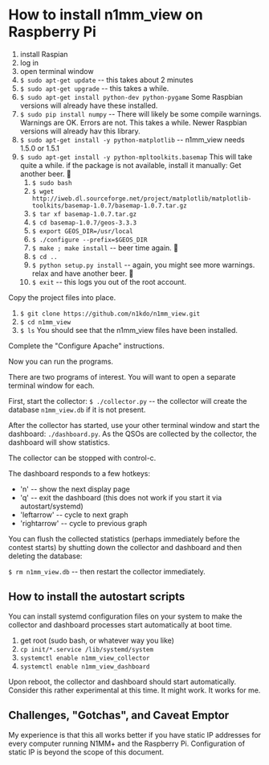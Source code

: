 # How to install n1mm_view on Raspberry Pi

1. install Raspian
1. log in
1. open terminal window
1. `$ sudo apt-get update` -- this takes about 2 minutes
1. `$ sudo apt-get upgrade` -- this takes a while.
1. `$ sudo apt-get install python-dev python-pygame`
Some Raspbian versions will already have these installed.
1. `$ sudo pip install numpy` --   There will likely be some compile warnings.
Warnings are OK.  Errors are not.  This takes a while.  Newer Raspbian versions will already hav this library.
1. `$ sudo apt-get install -y python-matplotlib` -- n1mm_view needs 1.5.0 or 1.5.1
1. `$ sudo apt-get install -y python-mpltoolkits.basemap` This will take quite a while.
if the package is not available, install it manually:
    Get another beer.  :beer:
    1. `$ sudo bash`
    1. `$ wget http://iweb.dl.sourceforge.net/project/matplotlib/matplotlib-toolkits/basemap-1.0.7/basemap-1.0.7.tar.gz `
    1. `$ tar xf basemap-1.0.7.tar.gz`
    1. `$ cd basemap-1.0.7/geos-3.3.3`
    1. `$ export GEOS_DIR=/usr/local`
    1. `$ ./configure --prefix=$GEOS_DIR`
    1. `$ make ; make install` -- beer time again.  :beer:  
    1. `$ cd ..`
    1. `$ python setup.py install`  -- again, you might see more warnings.  relax and have another beer.  :beer:
    1. `$ exit` -- this logs you out of the root account.

Copy the project files into place.
1. `$ git clone https://github.com/n1kdo/n1mm_view.git`
1. `$ cd n1mm_view`
1. `$ ls` You should see that the n1mm_view files have been installed.

Complete the "Configure Apache" instructions.

Now you can run the programs.

There are two programs of interest.  You will want to open a separate terminal window for each.

First, start the collector: `$ ./collector.py` -- the collector will create the database
`n1mm_view.db` if it is not present.

After the collector has started, use your other terminal window and start the dashboard:
`./dashboard.py`.  As the QSOs are collected by the collector, the dashboard will show
statistics.

The collector can be stopped with control-c.  

The dashboard responds to a few hotkeys:
* 'n' -- show the next display page
* 'q' -- exit the dashboard (this does not work if you start it via autostart/systemd)
* 'leftarrow' -- cycle to next graph
* 'rightarrow' -- cycle to previous graph

You can flush the collected statistics (perhaps immediately before the
contest starts) by shutting down the collector and dashboard and then
deleting the database:

`$ rm n1mm_view.db` -- then restart the collector immediately.

## How to install the autostart scripts

You can install systemd configuration files on your system to make the
collector and dashboard processes start automatically at boot time.

1. get root (sudo bash, or whatever way you like)
1. `cp init/*.service /lib/systemd/system`
1. `systemctl enable n1mm_view_collector`
1. `systemctl enable n1mm_view_dashboard`

Upon reboot, the collector and dashboard should start automatically.  
Consider this rather experimental at this time.  It might work.
It works for me.

## Challenges, "Gotchas", and Caveat Emptor

My experience is that this all works better if you have static IP addresses
for every computer running N1MM+ and the Raspberry Pi.  Configuration of
static IP is beyond the scope of this document.

